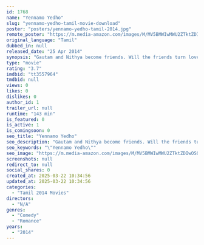 ```yaml
---
id: 1768
name: "Yennamo Yedho"
slug: "yennamo-yedho-tamil-movie-download"
poster: "posters/yennamo-yedho-tamil-2014.jpg"
remote_poster: "https://m.media-amazon.com/images/M/MV5BMWIwMWU2ZTktZDIwOS00NjgzLWE2MGYtYjI3ZTNlOTEzNDRkXkEyXkFqcGdeQXVyNzM0MDQ1Mw@@._V1_SX300.jpg"
original_language: "Tamil"
dubbed_in: null
released_date: "25 Apr 2014"
synopsis: "Gautam and Nithya become friends. Will the friends turn lovers?"
type: "movie"
rating: "3.7"
imdbid: "tt3557964"
tmdbid: null
views: 0
likes: 0
dislikes: 0
author_id: 1
trailer_url: null
runtime: "143 min"
is_featured: 0
is_active: 1
is_comingsoon: 0
seo_title: "Yennamo Yedho"
seo_description: "Gautam and Nithya become friends. Will the friends turn lovers?"
seo_keywords: "\"Yennamo Yedho\""
seo_image: "https://m.media-amazon.com/images/M/MV5BMWIwMWU2ZTktZDIwOS00NjgzLWE2MGYtYjI3ZTNlOTEzNDRkXkEyXkFqcGdeQXVyNzM0MDQ1Mw@@._V1_SX300.jpg"
screenshots: null
redirect_to: null
social_shares: 0
created_at: 2025-03-22 10:34:56
updated_at: 2025-03-22 10:34:56
categories:
  - "Tamil 2014 Movies"
directors:
  - "N/A"
genres:
  - "Comedy"
  - "Romance"
years:
  - "2014"
---
```

